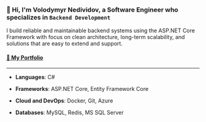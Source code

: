 ### 👋 Hi, I'm Volodymyr Nedividov, a Software Engineer who specializes in <code>Backend Development</code>


I build reliable and maintainable backend systems using the ASP.NET Core Framework with focus on clean architecture, long-term scalability, and solutions that are easy to extend and support.

<h4><a href="https://github.com/vladnediv/portfolio">💼 My Portfolio</a></h4>

---

- **Languages**: C#

- **Frameworks**: ASP.NET Core, Entity Framework Core

- **Cloud and DevOps**: Docker, Git, Azure

- **Databases**: MySQL, Redis, MS SQL Server

<br>


<!--[![GitHub Streak](https://streak-stats.demolab.com/?user=vladnediv&theme=highcontrast)](https://git.io/streak-stats)-->
<!--[![Volodymyr Nedividov profile views](https://u8views.com/api/v1/github/profiles/81874105/views/day-week-month-total-count.svg)](https://u8views.com/github/vladnediv)-->
